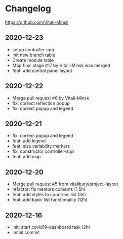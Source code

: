 # Changelog
<https://github.com/Vitali-Minsk>

## 2020-12-23
- setup controller-app
- Init new branch table
- Create module table
- Map final stage #17 by Vitali-Minsk was merged 
- feat: add control panel layout

## 2020-12-22
- Merge pull request #6 by Vitali-Minsk
- fix: correct reflection popup
- fix: correct popup and legend

## 2020-12-21
- fix: correct popup and legend
- feat: add legend
- feat: size variability markers
- fix: constructor controller-app
- feat: add map

## 2020-12-20 
- Merge pull request #5 from vitalibury/project-layout
- refactor: fix mentors coments (1.5h)
- feat: add styles to countries list (3h)
- feat: add basic list functionality (12h)
 
## 2020-12-16
- init: start covid19-dashboard task (2h)
- Initial commit
